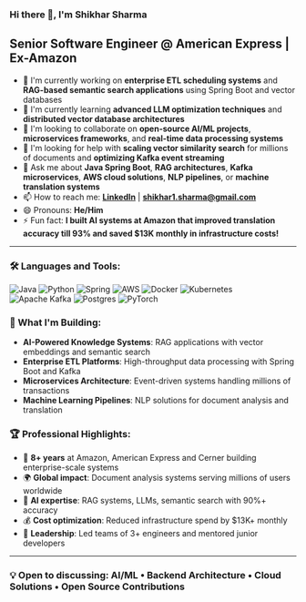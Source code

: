 ### Hi there 👋, I'm Shikhar Sharma

## Senior Software Engineer @ American Express | Ex-Amazon

- 🔭 I'm currently working on **enterprise ETL scheduling systems** and **RAG-based semantic search applications** using Spring Boot and vector databases
- 🌱 I'm currently learning **advanced LLM optimization techniques** and **distributed vector database architectures**
- 👯 I'm looking to collaborate on **open-source AI/ML projects**, **microservices frameworks**, and **real-time data processing systems**
- 🤔 I'm looking for help with **scaling vector similarity search** for millions of documents and **optimizing Kafka event streaming**
- 💬 Ask me about **Java Spring Boot**, **RAG architectures**, **Kafka microservices**, **AWS cloud solutions**, **NLP pipelines**, or **machine translation systems**
- 📫 How to reach me: **[LinkedIn](https://linkedin.com/in/shikharsharma8/)** | **shikhar1.sharma@gmail.com**
- 😄 Pronouns: **He/Him**
- ⚡ Fun fact: **I built AI systems at Amazon that improved translation accuracy till 93% and saved $13K monthly in infrastructure costs!**

---

### 🛠️ Languages and Tools:

![Java](https://img.shields.io/badge/java-%23ED8B00.svg?style=for-the-badge&logo=openjdk&logoColor=white)
![Python](https://img.shields.io/badge/python-3670A0?style=for-the-badge&logo=python&logoColor=ffdd54)
![Spring](https://img.shields.io/badge/spring-%236DB33F.svg?style=for-the-badge&logo=spring&logoColor=white)
![AWS](https://img.shields.io/badge/AWS-%23FF9900.svg?style=for-the-badge&logo=amazon-aws&logoColor=white)
![Docker](https://img.shields.io/badge/docker-%230db7ed.svg?style=for-the-badge&logo=docker&logoColor=white)
![Kubernetes](https://img.shields.io/badge/kubernetes-%23326ce5.svg?style=for-the-badge&logo=kubernetes&logoColor=white)
![Apache Kafka](https://img.shields.io/badge/Apache%20Kafka-000?style=for-the-badge&logo=apachekafka)
![Postgres](https://img.shields.io/badge/postgres-%23316192.svg?style=for-the-badge&logo=postgresql&logoColor=white)
![PyTorch](https://img.shields.io/badge/PyTorch-%23EE4C2C.svg?style=for-the-badge&logo=PyTorch&logoColor=white)

### 🚀 What I'm Building:

- **AI-Powered Knowledge Systems**: RAG applications with vector embeddings and semantic search
- **Enterprise ETL Platforms**: High-throughput data processing with Spring Boot and Kafka
- **Microservices Architecture**: Event-driven systems handling millions of transactions
- **Machine Learning Pipelines**: NLP solutions for document analysis and translation

<!--
### 📊 GitHub Stats:

![GitHub Stats](https://github-readme-stats.vercel.app/api?username=shikhar1sharma&theme=dark&hide_border=false&include_all_commits=false&count_private=false)
-->

### 🏆 Professional Highlights:

- 💼 **8+ years** at Amazon, American Express and Cerner building enterprise-scale systems
- 🌍 **Global impact**: Document analysis systems serving millions of users worldwide
- 🤖 **AI expertise**: RAG systems, LLMs, semantic search with 90%+ accuracy
- 💰 **Cost optimization**: Reduced infrastructure spend by $13K+ monthly
- 👥 **Leadership**: Led teams of 3+ engineers and mentored junior developers

---

### 💡 Open to discussing: AI/ML • Backend Architecture • Cloud Solutions • Open Source Contributions
